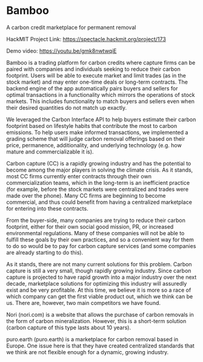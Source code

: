 # Bamboo
A carbon credit marketplace for permanent removal

HackMIT Project Link: https://spectacle.hackmit.org/project/173

Demo video: https://youtu.be/gmk8nwtwqiE

Bamboo is a trading platform for carbon credits where capture firms can be paired with companies and individuals seeking to reduce their carbon footprint. Users will be able to execute market and limit trades (as in the stock market) and may enter one-time deals or long-term contracts. The backend engine of the app automatically pairs buyers and sellers for optimal transactions in a functionality which mirrors the operations of stock markets. This includes functionality to match buyers and sellers even when their desired quantities do not match up exactly.

We leveraged the Carbon Interface API to help buyers estimate their carbon footprint based on lifestyle habits that contribute the most to carbon emissions. To help users make informed transactions, we implemented a grading scheme that will judge carbon removal offerings based on their price, permanence, additionality, and underlying technology (e.g. how mature and commercializable it is).

Carbon capture (CC) is a rapidly growing industry and has the potential to become among the major players in solving the climate crisis. As it stands, most CC firms currently enter contracts through their own commercialization teams, which in the long-term is an inefficient practice (for example, before the stock markets were centralized and trades were made over the phone). Many CC firms are beginning to become commercial, and thus could benefit from having a centralized marketplace for entering into these contracts.

From the buyer-side, many companies are trying to reduce their carbon footprint, either for their own social good mission, PR, or increased environmental regulations. Many of these companies will not be able to fulfill these goals by their own practices, and so a convenient way for them to do so would be to pay for carbon capture services (and some companies are already starting to do this). 

As it stands, there are not many current solutions for this problem. Carbon capture is still a very small, though rapidly growing industry. Since carbon capture is projected to have rapid growth into a major industry over the next decade, marketplace solutions for optimizing this industry will assuredly exist and be very profitable. At this time, we believe it is more so a race of which company can get the first viable product out, which we think can be us. There are, however, two main competitors we have found.

Nori (nori.com) is a website that allows the purchase of carbon removals in the form of carbon mineralization. However, this is a short-term solution (carbon capture of this type lasts about 10 years).

puro.earth (puro.earth) is a marketplace for carbon removal based in Europe. One issue here is that they have created centralized standards that we think are not flexible enough for a dynamic, growing industry. 
